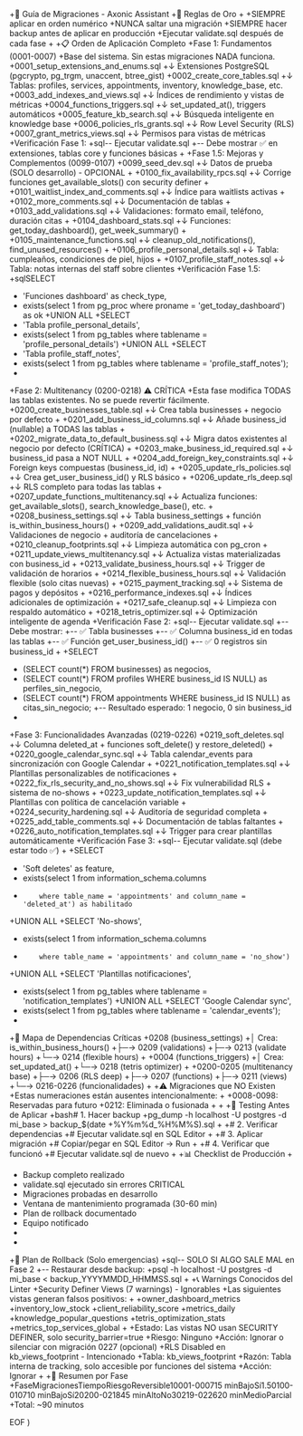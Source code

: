 +📘 Guía de Migraciones - Axonic Assistant
+🎯 Reglas de Oro
+
+SIEMPRE aplicar en orden numérico
+NUNCA saltar una migración
+SIEMPRE hacer backup antes de aplicar en producción
+Ejecutar validate.sql después de cada fase
+
+📋 Orden de Aplicación Completo
+Fase 1: Fundamentos (0001-0007)
+Base del sistema. Sin estas migraciones NADA funciona.
+0001_setup_extensions_and_enums.sql
+↓ Extensiones PostgreSQL (pgcrypto, pg_trgm, unaccent, btree_gist)
+0002_create_core_tables.sql
+↓ Tablas: profiles, services, appointments, inventory, knowledge_base, etc.
+0003_add_indexes_and_views.sql
+↓ Índices de rendimiento y vistas de métricas
+0004_functions_triggers.sql
+↓ set_updated_at(), triggers automáticos
+0005_feature_kb_search.sql
+↓ Búsqueda inteligente en knowledge base
+0006_policies_rls_grants.sql
+↓ Row Level Security (RLS)
+0007_grant_metrics_views.sql
+↓ Permisos para vistas de métricas
+Verificación Fase 1:
+sql-- Ejecutar validate.sql
+-- Debe mostrar ✅ en extensiones, tablas core y funciones básicas
+
+Fase 1.5: Mejoras y Complementos (0099-0107)
+0099_seed_dev.sql
+↓ Datos de prueba (SOLO desarrollo) - OPCIONAL
+
+0100_fix_availability_rpcs.sql
+↓ Corrige funciones get_available_slots() con security definer
+
+0101_waitlist_index_and_comments.sql
+↓ Índice para waitlists activas
+
+0102_more_comments.sql
+↓ Documentación de tablas
+
+0103_add_validations.sql
+↓ Validaciones: formato email, teléfono, duración citas
+
+0104_dashboard_stats.sql
+↓ Funciones: get_today_dashboard(), get_week_summary()
+
+0105_maintenance_functions.sql
+↓ cleanup_old_notifications(), find_unused_resources()
+
+0106_profile_personal_details.sql
+↓ Tabla: cumpleaños, condiciones de piel, hijos
+
+0107_profile_staff_notes.sql
+↓ Tabla: notas internas del staff sobre clientes
+Verificación Fase 1.5:
+sqlSELECT 
+  'Funciones dashboard' as check_type,
+  exists(select 1 from pg_proc where proname = 'get_today_dashboard') as ok
+UNION ALL
+SELECT 
+  'Tabla profile_personal_details',
+  exists(select 1 from pg_tables where tablename = 'profile_personal_details')
+UNION ALL
+SELECT 
+  'Tabla profile_staff_notes',
+  exists(select 1 from pg_tables where tablename = 'profile_staff_notes');
+
+Fase 2: Multitenancy (0200-0218) ⚠️ CRÍTICA
+Esta fase modifica TODAS las tablas existentes. No se puede revertir fácilmente.
+0200_create_businesses_table.sql
+↓ Crea tabla businesses + negocio por defecto
+
+0201_add_business_id_columns.sql
+↓ Añade business_id (nullable) a TODAS las tablas
+
+0202_migrate_data_to_default_business.sql
+↓ Migra datos existentes al negocio por defecto (CRÍTICA)
+
+0203_make_business_id_required.sql
+↓ business_id pasa a NOT NULL
+
+0204_add_foreign_key_constraints.sql
+↓ Foreign keys compuestas (business_id, id)
+
+0205_update_rls_policies.sql
+↓ Crea get_user_business_id() y RLS básico
+
+0206_update_rls_deep.sql
+↓ RLS completo para todas las tablas
+
+0207_update_functions_multitenancy.sql
+↓ Actualiza funciones: get_available_slots(), search_knowledge_base(), etc.
+
+0208_business_settings.sql
+↓ Tabla business_settings + función is_within_business_hours()
+
+0209_add_validations_audit.sql
+↓ Validaciones de negocio + auditoría de cancelaciones
+
+0210_cleanup_footprints.sql
+↓ Limpieza automática con pg_cron
+
+0211_update_views_multitenancy.sql
+↓ Actualiza vistas materializadas con business_id
+
+0213_validate_business_hours.sql
+↓ Trigger de validación de horarios
+
+0214_flexible_business_hours.sql
+↓ Validación flexible (solo citas nuevas)
+
+0215_payment_tracking.sql
+↓ Sistema de pagos y depósitos
+
+0216_performance_indexes.sql
+↓ Índices adicionales de optimización
+
+0217_safe_cleanup.sql
+↓ Limpieza con respaldo automático
+
+0218_tetris_optimizer.sql
+↓ Optimización inteligente de agenda
+Verificación Fase 2:
+sql-- Ejecutar validate.sql
+-- Debe mostrar:
+-- ✅ Tabla businesses
+-- ✅ Columna business_id en todas las tablas
+-- ✅ Función get_user_business_id()
+-- ✅ 0 registros sin business_id
+
+SELECT 
+  (SELECT count(*) FROM businesses) as negocios,
+  (SELECT count(*) FROM profiles WHERE business_id IS NULL) as perfiles_sin_negocio,
+  (SELECT count(*) FROM appointments WHERE business_id IS NULL) as citas_sin_negocio;
+-- Resultado esperado: 1 negocio, 0 sin business_id
+
+Fase 3: Funcionalidades Avanzadas (0219-0226)
+0219_soft_deletes.sql
+↓ Columna deleted_at + funciones soft_delete() y restore_deleted()
+
+0220_google_calendar_sync.sql
+↓ Tabla calendar_events para sincronización con Google Calendar
+
+0221_notification_templates.sql
+↓ Plantillas personalizables de notificaciones
+
+0222_fix_rls_security_and_no_shows.sql
+↓ Fix vulnerabilidad RLS + sistema de no-shows
+
+0223_update_notification_templates.sql
+↓ Plantillas con política de cancelación variable
+
+0224_security_hardening.sql
+↓ Auditoría de seguridad completa
+
+0225_add_table_comments.sql
+↓ Documentación de tablas faltantes
+
+0226_auto_notification_templates.sql
+↓ Trigger para crear plantillas automáticamente
+Verificación Fase 3:
+sql-- Ejecutar validate.sql (debe estar todo ✅)
+
+SELECT 
+  'Soft deletes' as feature,
+  exists(select 1 from information_schema.columns 
+         where table_name = 'appointments' and column_name = 'deleted_at') as habilitado
+UNION ALL
+SELECT 'No-shows',
+  exists(select 1 from information_schema.columns 
+         where table_name = 'appointments' and column_name = 'no_show')
+UNION ALL
+SELECT 'Plantillas notificaciones',
+  exists(select 1 from pg_tables where tablename = 'notification_templates')
+UNION ALL
+SELECT 'Google Calendar sync',
+  exists(select 1 from pg_tables where tablename = 'calendar_events');
+
+🔗 Mapa de Dependencias Críticas
+0208 (business_settings)
+│   Crea: is_within_business_hours()
+├─→ 0209 (validations)
+├─→ 0213 (validate hours)
+└─→ 0214 (flexible hours)
+
+0004 (functions_triggers)
+│   Crea: set_updated_at()
+└─→ 0218 (tetris optimizer)
+
+0200-0205 (multitenancy base)
+├─→ 0206 (RLS deep)
+├─→ 0207 (functions)
+├─→ 0211 (views)
+└─→ 0216-0226 (funcionalidades)
+
+⚠️ Migraciones que NO Existen
+Estas numeraciones están ausentes intencionalmente:
+
+0008-0098: Reservadas para futuro
+0212: Eliminada o fusionada
+
+
+🧪 Testing Antes de Aplicar
+bash# 1. Hacer backup
+pg_dump -h localhost -U postgres -d mi_base > backup_$(date +%Y%m%d_%H%M%S).sql
+
+# 2. Verificar dependencias
+# Ejecutar validate.sql en SQL Editor
+
+# 3. Aplicar migración
+# Copiar/pegar en SQL Editor → Run
+
+# 4. Verificar que funcionó
+# Ejecutar validate.sql de nuevo
+
+📊 Checklist de Producción
+
+ Backup completo realizado
+ validate.sql ejecutado sin errores CRITICAL
+ Migraciones probadas en desarrollo
+ Ventana de mantenimiento programada (30-60 min)
+ Plan de rollback documentado
+ Equipo notificado
+
+
+🚨 Plan de Rollback (Solo emergencias)
+sql-- SOLO SI ALGO SALE MAL en Fase 2
+-- Restaurar desde backup:
+psql -h localhost -U postgres -d mi_base < backup_YYYYMMDD_HHMMSS.sql
+
+📞 Warnings Conocidos del Linter
+Security Definer Views (7 warnings) - Ignorables
+Las siguientes vistas generan falsos positivos:
+
+owner_dashboard_metrics
+inventory_low_stock
+client_reliability_score
+metrics_daily
+knowledge_popular_questions
+tetris_optimization_stats
+metrics_top_services_global
+
+Estado: Las vistas NO usan SECURITY DEFINER, solo security_barrier=true
+Riesgo: Ninguno
+Acción: Ignorar o silenciar con migración 0227 (opcional)
+RLS Disabled en kb_views_footprint - Intencionado
+Tabla: kb_views_footprint
+Razón: Tabla interna de tracking, solo accesible por funciones del sistema
+Acción: Ignorar
+
+🎯 Resumen por Fase
+FaseMigracionesTiempoRiesgoReversible10001-000715 minBajoSí1.50100-010710 minBajoSí20200-021845 minAltoNo30219-022620 minMedioParcial
+Total: ~90 minutos
 
EOF
)
